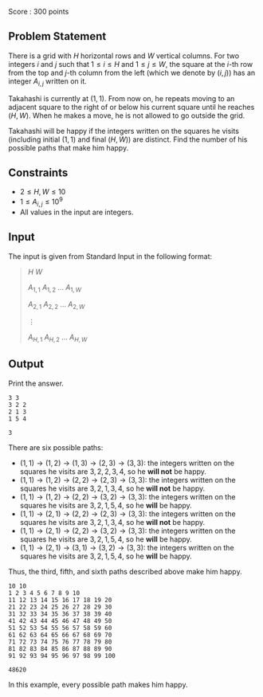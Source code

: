 Score : $300$ points

## Problem Statement

There is a grid with $H$ horizontal rows and $W$ vertical columns.
For two integers $i$ and $j$ such that $1 \leq i \leq H$ and $1 \leq j \leq W$,
the square at the $i$-th row from the top and $j$-th column from the left (which we denote by $(i, j)$) has an integer $A_{i, j}$ written on it.

Takahashi is currently at $(1,1)$.
From now on, he repeats moving to an adjacent square to the right of or below his current square until he reaches $(H, W)$.
When he makes a move, he is not allowed to go outside the grid.

Takahashi will be happy if the integers written on the squares he visits (including initial $(1, 1)$ and final $(H, W)$) are distinct.
Find the number of his possible paths that make him happy.

## Constraints

- $2 \leq H, W \leq 10$
- $1 \leq A_{i, j} \leq 10^9$
- All values in the input are integers.

## Input

The input is given from Standard Input in the following format:

> $H$ $W$
> 
> $A_{1, 1}$ $A_{1, 2}$ $\ldots$ $A_{1, W}$
> 
> $A_{2, 1}$ $A_{2, 2}$ $\ldots$ $A_{2, W}$
> 
> $\vdots$
> 
> $A_{H, 1}$ $A_{H, 2}$ $\ldots$ $A_{H, W}$

## Output

Print the answer.

```input1
3 3
3 2 2
2 1 3
1 5 4
```

```output1
3
```

There are six possible paths:

- $(1, 1) \rightarrow (1, 2) \rightarrow (1, 3) \rightarrow (2, 3) \rightarrow (3, 3)$: the integers written on the squares he visits are $3, 2, 2, 3, 4$, so he **will not** be happy.
- $(1, 1) \rightarrow (1, 2) \rightarrow (2, 2) \rightarrow (2, 3) \rightarrow (3, 3)$: the integers written on the squares he visits are $3, 2, 1, 3, 4$, so he **will not** be happy.
- $(1, 1) \rightarrow (1, 2) \rightarrow (2, 2) \rightarrow (3, 2) \rightarrow (3, 3)$: the integers written on the squares he visits are $3, 2, 1, 5, 4$, so he **will** be happy.
- $(1, 1) \rightarrow (2, 1) \rightarrow (2, 2) \rightarrow (2, 3) \rightarrow (3, 3)$: the integers written on the squares he visits are $3, 2, 1, 3, 4$, so he **will not** be happy.
- $(1, 1) \rightarrow (2, 1) \rightarrow (2, 2) \rightarrow (3, 2) \rightarrow (3, 3)$: the integers written on the squares he visits are $3, 2, 1, 5, 4$, so he **will** be happy.
- $(1, 1) \rightarrow (2, 1) \rightarrow (3, 1) \rightarrow (3, 2) \rightarrow (3, 3)$: the integers written on the squares he visits are $3, 2, 1, 5, 4$, so he **will** be happy.

Thus, the third, fifth, and sixth paths described above make him happy.

```input2
10 10
1 2 3 4 5 6 7 8 9 10
11 12 13 14 15 16 17 18 19 20
21 22 23 24 25 26 27 28 29 30
31 32 33 34 35 36 37 38 39 40
41 42 43 44 45 46 47 48 49 50
51 52 53 54 55 56 57 58 59 60
61 62 63 64 65 66 67 68 69 70
71 72 73 74 75 76 77 78 79 80
81 82 83 84 85 86 87 88 89 90
91 92 93 94 95 96 97 98 99 100
```

```output2
48620
```

In this example, every possible path makes him happy.